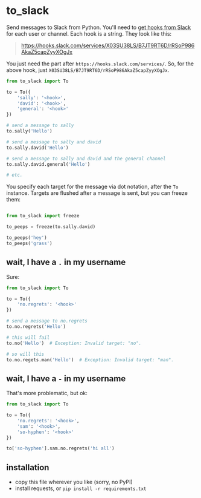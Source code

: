 
# to_slack

Send messages to Slack from Python. You'll need to [get hooks from Slack](https://api.slack.com/tutorials/slack-apps-hello-world) for each user or channel. Each hook is a string. They look like this:

> https://hooks.slack.com/services/X03SU38LS/B7JT9RT6D/rRSoP986AkaZ5capZyyXOgJx

You just need the part after `https://hooks.slack.com/services/`. So, for the above hook, just `X03SU38LS/B7JT9RT6D/rRSoP986AkaZ5capZyyXOgJx`.

```python
from to_slack import To

to = To({
    'sally': '<hook>',
    'david': '<hook>',
    'general': '<hook>'
})

# send a message to sally
to.sally('Hello')

# send a message to sally and david
to.sally.david('Hello')

# send a message to sally and david and the general channel
to.sally.david.general('Hello')

# etc.

```

You specify each target for the message via dot notation, after the `To` instance. Targets are flushed after a message is sent, but you can freeze them:

```python

from to_slack import freeze

to_peeps = freeze(to.sally.david)

to_peeps('hey')
to_peeps('grass')
```

## wait, I have a `.` in my username

Sure:

```python
from to_slack import To

to = To({
    'no.regrets': '<hook>'
})

# send a message to no.regrets
to.no.regrets('Hello')

# this will fail
to.no('Hello')  # Exception: Invalid target: "no".

# so will this
to.no.regets.man('Hello')  # Exception: Invalid target: "man".
```

## wait, I have a `-` in my username

That's more problematic, but ok:

```python
from to_slack import To

to = To({
    'no.regrets': '<hook>',
    'sam': '<hook>',
    'so-hyphen': '<hook>'
})

to['so-hyphen'].sam.no.regrets('hi all')
```

## installation

 * copy this file wherever you like (sorry, no PyPI)
 * install requests, or `pip install -r requirements.txt`
